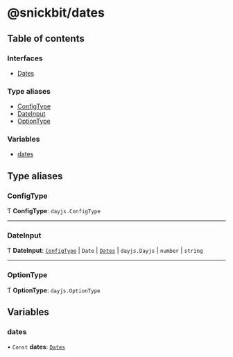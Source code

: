 # @snickbit/dates

## Table of contents

### Interfaces

- [Dates](interfaces/Dates.md)

### Type aliases

- [ConfigType](README.md#configtype)
- [DateInput](README.md#dateinput)
- [OptionType](README.md#optiontype)

### Variables

- [dates](README.md#dates)

## Type aliases

### ConfigType

Ƭ **ConfigType**: `dayjs.ConfigType`

___

### DateInput

Ƭ **DateInput**: [`ConfigType`](README.md#configtype) \| `Date` \| [`Dates`](interfaces/Dates.md) \| `dayjs.Dayjs` \| `number` \| `string`

___

### OptionType

Ƭ **OptionType**: `dayjs.OptionType`

## Variables

### dates

• `Const` **dates**: [`Dates`](interfaces/Dates.md)
